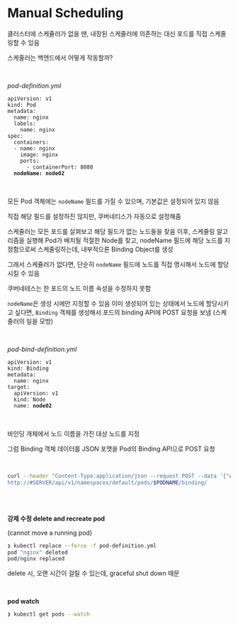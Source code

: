 # Manual Scheduling

클러스터에 스케쥴러가 없을 땐, 내장된 스케줄러에 의존하는 대신 포드를 직접 스케줄링할 수 있음

스케줄러는 백엔드에서 어떻게 작동할까?

<br/>

_pod-definition.yml_

<pre><code lang="yaml">apiVersion: v1
kind: Pod
metadata:
  name: nginx
  labels:
    name: nginx
spec:
  containers:
  - name: nginx
    image: nginx
    ports:
      - containerPort: 8080
  <b>nodeName: node02</b>
</code></pre>
<br/>

모든 Pod 객체에는 `nodeName` 필드를 가질 수 있으며, 기본값은 설정되어 있지 않음 

직접 해당 필드를 설정하진 않지만, 쿠버네티스가 자동으로 설정해줌

스케줄러는 모든 포드를 살펴보고 해당 필드가 없는 노드들을 찾음
이후, 스케줄링 알고리즘을 실행해 Pod가 배치될 적절한 Node를 찾고, 
nodeName 필드에 해당 노드를 지정함으로써 스케줄링하는데, 내부적으론 Binding Object를 생성

그래서 스케쥴러가 없다면, 단순히 `nodeName` 필드에 노드를 직접 명시해서 노드에 할당 시킬 수 있음

쿠버네테스는 한 포드의 노드 이름 속성을 수정하지 못함

`nodeName`은 생성 시에만 지정할 수 있음
이미 생성되어 있는 상태에서 노드에 할당시키고 싶다면,
`Binding` 객체를 생성해서 포드의 binding API에 POST 요청을 보냄 (스케줄러의 일을 모방)

<br/>

_pod-bind-definition.yml_

<pre><code lang="yaml">apiVersion: v1
kind: Binding
metadata:
  name: nginx
target:
  apiVersion: v1
  kind: Node
  name: <b>node02</b>
</code></pre>
<br/>

바인딩 개체에서 노드 이름을 가진 대상 노드를 지정

그럼 Binding 객체 데이터를 JSON 포맷을 Pod의 Binding API으로 POST 요청 

<br/>

```Bash
curl --header "Content-Type:application/json --request POST --data '{"apiVersion": "v1", "kind": "Binding", ...}'
http://#SERVER/api/v1/namespaces/default/pods/$PODNAME/binding/
```

<br/><br/>

**강제 수정 delete and recreate pod**

(cannot move a running pod)

```Bash
❯ kubectl replace --force -f pod-definition.yml
pod "nginx" deleted
pod/nginx replaced
```

delete 시, 오랜 시간이 걸릴 수 있는데, graceful shut down 때문

<br/>

**pod watch**

```Bash
❯ kubectl get pods --watch
```

